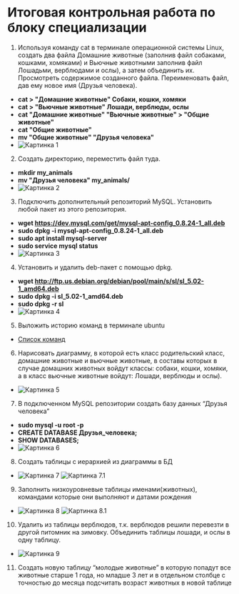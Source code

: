 Итоговая контрольная работа по блоку специализации
===

1. Используя команду cat в терминале операционной системы Linux, создать
   два файла Домашние животные (заполнив файл собаками, кошками,
   хомяками) и Вьючные животными заполнив файл Лошадьми, верблюдами и
   ослы), а затем объединить их. Просмотреть содержимое созданного файла.
   Переименовать файл, дав ему новое имя (Друзья человека).

* __cat > "Домашние животные"
  Собаки, кошки, хомяки__
* __cat > "Вьючные животные"
  Лошади, верблюды, ослы__
* __cat "Домашние животные" "Вьючные животные" > "Общие животные"__
* __cat "Общие животные"__
* __mv "Общие животные" "Друзья человека"__
* ![Картинка 1](images/1.jpg)

2. Создать директорию, переместить файл туда.
* __mkdir my_animals__
* __mv "Друзья человека" my_animals/__
* ![Картинка 2](images/2.jpg)

3. Подключить дополнительный репозиторий MySQL. Установить любой пакет
   из этого репозитория.
* __wget https://dev.mysql.com/get/mysql-apt-config_0.8.24-1_all.deb__
* __sudo dpkg -i mysql-apt-config_0.8.24-1_all.deb__
* __sudo apt install mysql-server__
* __sudo service mysql status__
* ![Картинка 3](images/3.jpg)

4. Установить и удалить deb-пакет с помощью dpkg.
* __wget http://ftp.us.debian.org/debian/pool/main/s/sl/sl_5.02-1_amd64.deb__
* __sudo dpkg -i sl_5.02-1_amd64.deb__
* __sudo dpkg -r sl__
* ![Картинка 4](images/4.jpg)
5. Выложить историю команд в терминале ubuntu
* [Список команд](Commands.MD)
6. Нарисовать диаграмму, в которой есть класс родительский класс, домашние
   животные и вьючные животные, в составы которых в случае домашних
   животных войдут классы: собаки, кошки, хомяки, а в класс вьючные животные
   войдут: Лошади, верблюды и ослы).

* ![Картинка 5](images/5.png)

7. В подключенном MySQL репозитории создать базу данных “Друзья
   человека”
* __sudo mysql -u root -p__
* __CREATE DATABASE Друзья_человека;__
* __SHOW DATABASES;__
* ![Картинка 6](images/6.jpg)
8. Создать таблицы с иерархией из диаграммы в БД
* ![Картинка 7](images/7.jpg) ![Картинка 7.1](images/7.1.jpg)
9. Заполнить низкоуровневые таблицы именами(животных), командами
   которые они выполняют и датами рождения
* ![Картинка 8](images/8.jpg) ![Картинка 8.1](images/8.1.jpg)
10. Удалить из таблицы верблюдов, т.к. верблюдов решили перевезти в другой
    питомник на зимовку. Объединить таблицы лошади, и ослы в одну таблицу.
* ![Картинка 9](images/9.jpg)
11. Создать новую таблицу “молодые животные” в которую попадут все
  животные старше 1 года, но младше 3 лет и в отдельном столбце с точностью
  до месяца подсчитать возраст животных в новой таблице

